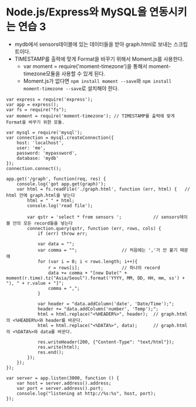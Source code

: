 Node.js/Express와 MySQL을 연동시키는 연습 3 
=============================================

* mydb에서 sensors테이블에 있는 데이터들을 받아 graph.html로 보내는 스크립트이다.
* TIMESTAMP를 출력에 맞게 Format을 바꾸기 위해서 Moment.js를 사용한다.
	* var moment = require('moment-timezone')을 통해서 moment-timezone모듈을 사용할 수 있게 된다.
	* Moment.js가 없다면 `npm install moment --save`와 `npm install moment-timezone --save`로 설치해야 한다.

~~~
var express = require('express');
var app = express();
var fs = require("fs");
var moment = require('moment-timezone'); // TIMESTAMP를 출력에 맞게 Format을 바꾸기 위한 모듈.

var mysql = require('mysql');
var connection = mysql.createConnection({
	host: 'localhost',
	user: 'me',
	password: 'mypassword',
	database: 'mydb'
});
connection.connect();

app.get('/graph', function(req, res) {
	console.log('got app.get(graph)');
	var html = fs.readFile('./graph.html', function (err, html) {	// html 안에 graph.html을 넣는다
		html = " " + html;
		console.log('read file');

		var qstr = 'select * from sensors ';			// sensors테이블 안의 모든 record들을 넣는다
		connection.query(qstr, function (err, rows, cols) {
			if (err) throw err;

			var data = "";
			var comma = "";					// 처음에는 ','가 안 붙기 때문에
			for (var i = 0; i < rows.length; i++){
				r = rows[i];				// 하나의 record
				data += comma + "[new Date(" + moment(r.time).tz("Asia/Seoul").format('YYYY, MM, DD, HH, mm, ss') + "), " + r.value + "]";
				comma = ",";
			}

			var header = "data.addColumn('date', 'Date/Time');";
			header += "data.addColumn('number', 'Temp');";
			html = html.replace("<%HEADER%>", header);	// graph.html의 <%HEADER%>와 header를 바꾼다.
			html = html.replace("<%DATA%>", data);		// graph.html의 <%DATA%>와 data를 바꾼다.

			res.writeHeader(200, {"Content-Type": "text/html"});
			res.write(html);
			res.end();
		});
	});
});

var server = app.listen(3000, function () {
	var host = server.address().address;
	var port = server.address().port;
	console.log("listening at http://%s:%s", host, port);
});

~~~
